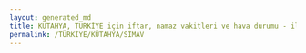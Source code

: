 ```yaml
---
layout: generated_md
title: KÜTAHYA, TÜRKİYE için iftar, namaz vakitleri ve hava durumu - ilçe/eyalet seç
permalink: /TÜRKİYE/KÜTAHYA/SİMAV
---
```


<script type="text/javascript">
  var country = TÜRKİYE;
  var city = KÜTAHYA;
  var state = SİMAV;
  var lat = 72;
  var lon = 21;
</script>
